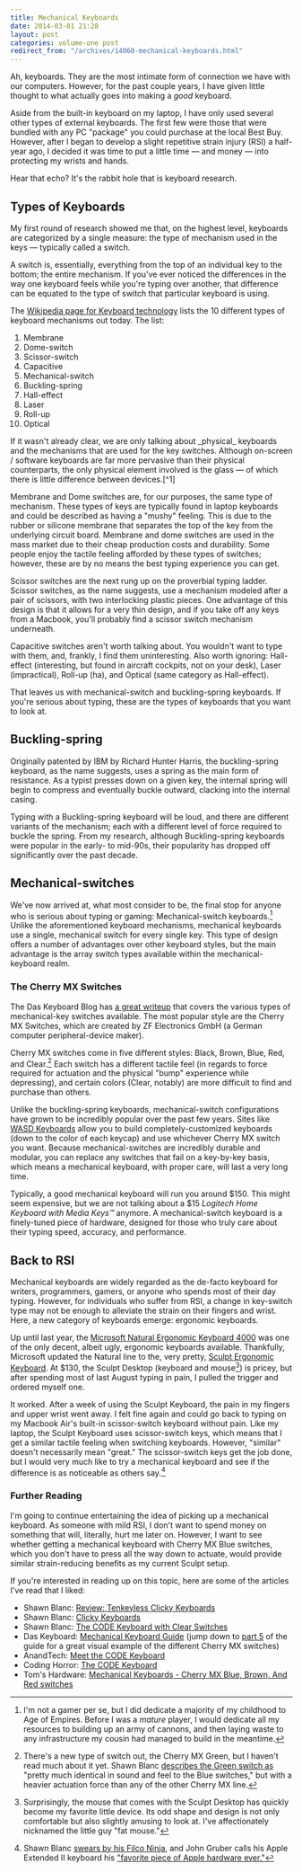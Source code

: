 ```yaml
---
title: Mechanical Keyboards
date: 2014-03-01 21:28
layout: post
categories: volume-one post
redirect_from: "/archives/14060-mechanical-keyboards.html"
---
```



Ah, keyboards. They are the most intimate form of connection we have with our computers. However, for the past couple years, I have given little thought to what actually goes into making a _good_ keyboard.

Aside from the built-in keyboard on my laptop, I have only used several other types of external keyboards. The first few were those that were bundled with any PC "package" you could purchase at the local Best Buy. However, after I began to develop a slight repetitive strain injury (RSI) a half-year ago, I decided it was time to put a little time &mdash; and money &mdash; into protecting my wrists and hands.

Hear that echo? It's the rabbit hole that is keyboard research.

## Types of Keyboards
My first round of research showed me that, on the highest level, keyboards are categorized by a single measure: the type of mechanism used in the keys &mdash; typically called a switch.

A switch is, essentially, everything from the top of an individual key to the bottom; the entire mechanism. If you've ever noticed the differences in the way one keyboard feels while you're typing over another, that difference can be equated to the type of switch that particular keyboard is using.

The [Wikipedia page for Keyboard technology](http://en.wikipedia.org/wiki/Keyboard_technology) lists the 10 different types of keyboard mechanisms out today. The list:

1. Membrane
2. Dome-switch
3. Scissor-switch
4. Capacitive
5. Mechanical-switch
6. Buckling-spring
7. Hall-effect
8. Laser
9. Roll-up
10. Optical

<aside>If it wasn't already clear, we are only talking about _physical_ keyboards and the mechanisms that are used for the key switches. Although on-screen / software keyboards are far more pervasive than their physical counterparts, the only physical element involved is the glass &mdash; of which there is little difference between devices.[^1]</aside>

Membrane and Dome switches are, for our purposes, the same type of mechanism. These types of keys are typically found in laptop keyboards and could be described as having a "mushy" feeling. This is due to the rubber or silicone membrane that separates the top of the key from the underlying circuit board. Membrane and dome switches are used in the mass market due to their cheap production costs and durability. Some people enjoy the tactile feeling afforded by these types of switches; however, these are by no means the best typing experience you can get.

Scissor switches are the next rung up on the proverbial typing ladder. Scissor switches, as the name suggests, use a mechanism modeled after a pair of scissors, with two interlocking plastic pieces. One advantage of this design is that it allows for a very thin design, and if you take off any keys from a Macbook, you'll probably find a scissor switch mechanism underneath.

Capacitive switches aren't worth talking about. You wouldn't want to type with them, and, frankly, I find them uninteresting. Also worth ignoring: Hall-effect (interesting, but found in aircraft cockpits, not on your desk), Laser (impractical), Roll-up (ha), and Optical (same category as Hall-effect).

That leaves us with mechanical-switch and buckling-spring keyboards. If you're serious about typing, these are the types of keyboards that you want to look at.

## Buckling-spring
Originally patented by IBM by Richard Hunter Harris, the buckling-spring keyboard, as the name suggests, uses a spring as the main form of resistance. As a typist presses down on a given key, the internal spring will begin to compress and eventually buckle outward, clacking into the internal casing.

Typing with a Buckling-spring keyboard will be loud, and there are different variants of the mechanism; each with a different level of force required to buckle the spring. From my research, although Buckling-spring keyboards were popular in the early- to mid-90s, their popularity has dropped off significantly over the past decade.

## Mechanical-switches
We've now arrived at, what most consider to be, the final stop for anyone who is serious about typing or gaming: Mechanical-switch keyboards.[^2] Unlike the aforementioned keyboard mechanisms, mechanical keyboards use a single, mechanical switch for every single key. This type of design offers a number of advantages over other keyboard styles, but the main advantage is the array switch types available within the mechanical-keyboard realm.

### The Cherry MX Switches
The Das Keyboard Blog has [a great writeup](http://www.daskeyboard.com/blog/mechanical-keyboard-guide/#keyswitches) that covers the various types of mechanical-key switches available. The most popular style are the Cherry MX Switches, which are created by ZF Electronics GmbH (a German computer peripheral-device maker).

Cherry MX switches come in five different styles: Black, Brown, Blue, Red, and Clear.[^3] Each switch has a different tactile feel (in regards to force required for actuation and the physical "bump" experience while depressing), and certain colors (Clear, notably) are more difficult to find and purchase than others.

Unlike the buckling-spring keyboards, mechanical-switch configurations have grown to be incredibly popular over the past few years. Sites like [WASD Keyboards](http://www.wasdkeyboards.com/index.php/) allow you to build completely-customized keyboards (down to the color of each keycap) and use whichever Cherry MX switch you want. Because mechanical-switches are incredibly durable and modular, you can replace any switches that fail on a key-by-key basis, which means a mechanical keyboard, with proper care, will last a very long time.

Typically, a good mechanical keyboard will run you around $150. This might seem expensive, but we are not talking about a $15 _Logitech Home Keyboard with Media Keys&#8482;_ anymore. A mechanical-switch keyboard is a finely-tuned piece of hardware, designed for those who truly care about their typing speed, accuracy, and performance.

## Back to RSI
Mechanical keyboards are widely regarded as the de-facto keyboard for writers, programmers, gamers, or anyone who spends most of their day typing. However, for individuals who suffer from RSI, a change in key-switch type may not be enough to alleviate the strain on their fingers and wrist. Here, a new category of keyboards emerge: ergonomic keyboards.

Up until last year, the [Microsoft Natural Ergonomic Keyboard 4000](http://www.microsoft.com/hardware/en-us/p/natural-ergonomic-keyboard-4000/B2M-00012) was one of the only decent, albeit ugly, ergonomic keyboards available. Thankfully, Microsoft updated the Natural line to the, very pretty, [Sculpt Ergonomic Keyboard](http://www.microsoft.com/hardware/en-us/p/sculpt-ergonomic-desktop/L5V-00001). At $130, the Sculpt Desktop (keyboard and mouse[^4]) is pricey, but after spending most of last August typing in pain, I pulled the trigger and ordered myself one.

It worked. After a week of using the Sculpt Keyboard, the pain in my fingers and upper wrist went away. I felt fine again and could go back to typing on my Macbook Air's built-in scissor-switch keyboard without pain. Like my laptop, the Sculpt Keyboard uses scissor-switch keys, which means that I get a similar tactile feeling when switching keyboards. However, "similar" doesn't necessarily mean "great." The scissor-switch keys get the job done, but I would very much like to try a mechanical keyboard and see if the difference is as noticeable as others say.[^5]

### Further Reading
I'm going to continue entertaining the idea of picking up a mechanical keyboard. As someone with mild RSI, I don't want to spend money on something that will, literally, hurt me later on. However, I want to see whether getting a mechanical keyboard with Cherry MX Blue switches, which you don't have to press all the way down to actuate, would provide similar strain-reducing benefits as my current Sculpt setup.

If you're interested in reading up on this topic, here are some of the articles I've read that I liked:

- Shawn Blanc: [Review: Tenkeyless Clicky Keyboards](http://shawnblanc.net/2012/09/review-tenkeyless-clicky-keyboards/)
- Shawn Blanc: [Clicky Keyboards](http://shawnblanc.net/2012/04/clicky-keyboards/)
- Shawn Blanc: [The CODE Keyboard with Clear Switches](http://shawnblanc.net/2014/01/code-keyboard-clear-switches/)
- Das Keyboard: [Mechanical Keyboard Guide](http://www.daskeyboard.com/blog/mechanical-keyboard-guide/) (jump down to [part 5](http://www.daskeyboard.com/blog/mechanical-keyboard-guide/#keyswitches) of the guide for a great visual example of the different Cherry MX switches)
- AnandTech: [Meet the CODE Keyboard](http://www.anandtech.com/show/7248/meet-the-code-keyboard)
- Coding Horror: [The CODE Keyboard](http://blog.codinghorror.com/the-code-keyboard/)
- Tom's Hardware: [Mechanical Keyboards - Cherry MX Blue, Brown, And Red switches](http://www.tomshardware.com/reviews/mechanical-keyboard-razer-logitech-gigabyte,3505-2.html)

[^1]: Don't even get me started on the difference between capacitive and resistive touch screens.
[^2]: I'm not a gamer per se, but I did dedicate a majority of my childhood to Age of Empires. Before I was a _mature_ player, I would dedicate all my resources to building up an army of cannons, and then laying waste to any infrastructure my cousin had managed to build in the meantime.
[^3]: There's a new type of switch out, the Cherry MX Green, but I haven't read much about it yet. Shawn Blanc [describes the Green switch as](http://shawnblanc.net/2014/01/code-keyboard-clear-switches/) "pretty much identical in sound and feel to the Blue switches," but with a heavier actuation force than any of the other Cherry MX line.
[^4]: Surprisingly, the mouse that comes with the Sculpt Desktop has quickly become my favorite little device. Its odd shape and design is not only comfortable but also slightly amusing to look at. I've affectionately nicknamed the little guy "fat mouse."
[^5]: Shawn Blanc [swears by his Filco Ninja](http://shawnblanc.net/2012/09/review-tenkeyless-clicky-keyboards/), and John Gruber calls his Apple Extended II keyboard his ["favorite piece of Apple hardware ever."](http://daringfireball.net/linked/2008/04/29/aek2)
